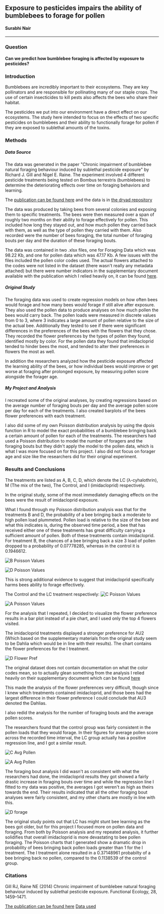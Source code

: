 ## Exposure to pesticides impairs the ability of bumblebees to forage for pollen

#### Surabhi Nair
----------
### Question
#### Can we predict how bumblebee foraging is affected by exposure to pesticides? 

### Introduction
Bumblebees are incredibly important to their ecosystems. They are key pollinators and are responsible for pollinating many of our staple crops. The use of certain insecticides to kill pests also affects the bees who share their habitat. 

The pesticides we put into our environment have a direct effect on our ecosystems. The study here intended to focus on the effects of two specific pesticides on bumblebees and their ability to functionally forage for pollen if they are exposed to sublethal amounts of the toxins.

### Methods
##### Data Source
The data was generated in the paper "Chronic impairment of bumblebee natural foraging behaviour induced by sublethal pesticide exposure" by Richard J. Gill and Nigel E. Raine. The experiment involved 4 different pesticide treatments being tested on Bombus terrestris (bumblebees) to determine the deteriorating effects over time on foraging behaviors and learning. 

The [publication can be found here](http://onlinelibrary.wiley.com/doi/10.1111/1365-2435.12292/full) and the data is in [the dryad repository](http://datadryad.org/resource/doi:10.5061/dryad.kv558)

The data was produced by taking bees from several colonies and exposing them to specific treatments. The bees were then measured over a span of roughly two months on their ability to forage effectively for pollen. This included how long they stayed out, and how much pollen they carried back with them, as well as the type of pollen they carried with them. Also recorded were the number of bees foraging, the total number of foraging bouts per day and the duration of these foraging bouts. 

The data was contained in two .xlsx files, one for Foraging Data which was 98.22 Kb, and one for pollen data which was 47.17 Kb. A few issues with the files included the pollen color codes used. The actual flowers attached to the codes were not listed in the dataset (there wasn't really any metadata attached) but there were number indicators in the supplementary document available with the publication which I relied heavily on, it can be found [here](https://github.com/SubiNair/CompBioLabsAndAssigments/blob/master/Assignment11/fec12292-sup-0002-FigS1-S6_TableS1-S4.docx).

##### Original Study
The foraging data was used to create regression models on how often bees would forage and how many bees would forage if still alive after exposure. They also used the pollen data to produce analyses on how much pollen the bees would carry back. The pollen loads were measured in discrete values from 0 to 3, where 3 indicates a large amount of pollen relative to the size of the actual bee. Additionally they tested to see if there were significant differences in the preferences of the bees with the flowers that they chose. They recorded the flower preferences by the types of pollen they found, identified mostly by color. For the pollen data they found that imidacloprid tended to hinder bees the most, and tended to alter their preferences in flowers the most as well. 

In addition the researchers analyzed how the pesticide exposure affected the learning ability of the bees, or how individual bees would improve or get worse at foraging after prolonged exposure, by measuring pollen score alongside the forager age.

##### My Project and Analysis 
I recreated some of the original analyses, by creating regressions based on the average number of foraging bouts per day and the average pollen score per day for each of the treatments. I also created barplots of the bees flower preferences with each treatment. 

I also did some of my own Poisson distribution analysis by using the dpois function in R to model the exact probabilities of a bumblebee bringing back a certain amount of pollen for each of the treatments.  The researchers had used a Poisson distribution to model the number of foragers and the foraging bouts but they didn't apply the model to the pollen data, which is what I was more focused on for this project. I also did not focus on forager age and size like the researchers did for their original experiment. 

### Results and Conclusions
The treatments are listed as A, B, C, D, which denote the LC (λ-cyhalothrin), M (The mix of the two), The Control, and I (imidacloprid) respectively. 

In the original study, some of the most immediately damaging effects on the bees were the result of imidacloprid exposure.

What I found through my Poisson distribution analysis was that for the treatments B and D, the probability of a bee bringing back a moderate to high pollen load plummeted. Pollen load is relative to the size of the bee and what this indicates is, during the observed time period, a bee that has received either one of these treatments has great difficulty carrying a sufficient amount of pollen. Both of these treatments contain imidacloprid. For treatment B, the chances of a bee bringing back a size 3 load of pollen dropped to a probability of 0.07778285, whereas in the control it is 0.1946612. 

![B Poisson Values](https://github.com/SubiNair/CompBioLabsAndAssigments/blob/master/Assignment11/BPoisson.png "B Poisson Values")

![D Poisson Values](https://github.com/SubiNair/CompBioLabsAndAssigments/blob/master/Assignment11/DPoisson.png "D Poisson Values")

This is strong additional evidence to suggest that imidacloprid specifically harms bees ability to forage effectively. 

The Control and the LC treatment respectively:
![C Poisson Values](https://github.com/SubiNair/CompBioLabsAndAssigments/blob/master/Assignment11/CPoisson.png "C Poisson Values")

![A Poisson Values](https://github.com/SubiNair/CompBioLabsAndAssigments/blob/master/Assignment11/APoisson.png "A Poisson Values")


For the analysis that I repeated, I decided to visualize the flower preference results in a bar plot instead of a pie chart, and I used only the top 4 flowers visited. 

The imidacloprid treatments displayed a stronger preference for AU2 (Which based on the supplementary materials from the original study seem to be Dahlia which would be in line with their results). The chart contains the flower preferences for the I treatment.

![D Flower Pref](https://github.com/SubiNair/CompBioLabsAndAssigments/blob/master/Assignment11/DFlowerPref.png)

The original dataset does not contain documentation on what the color codes mean, so to actually glean something from the analysis I relied heavily on their supplementary document which can be found [here](https://github.com/SubiNair/CompBioLabsAndAssigments/blob/master/Assignment11/fec12292-sup-0002-FigS1-S6_TableS1-S4.docx)

This made the analysis of the flower preferences very difficult, though since I knew which treatments contained imidacloprid, and those bees had the largest difference in their flower preference I could conclude that AU3 denoted the Dahlias. 

I also redid the analysis for the number of foraging bouts and the average pollen scores. 

The researchers found that the control group was fairly consistent in the pollen loads that they would forage. In their figures for average pollen score across the recorded time interval, the LC group actually has a positive regression line, and I got a similar result.

![C Avg Pollen](https://github.com/SubiNair/CompBioLabsAndAssigments/blob/master/Assignment11/TreatmentCPollenLoadCollection.png)

![A Avg Pollen](https://github.com/SubiNair/CompBioLabsAndAssigments/blob/master/Assignment11/TreatmentAPollenLoadCollection.png)

The foraging bout analysis I did wasn't as consistent with what the researchers had done, the imidacloprid results they got showed a fairly drastic increase in foraging bouts over time and while the regression line I fitted to my data was positive, the averages I got weren't as high as theirs towards the end. Their results indicated that all the other foraging bout analyses were fairly consistent, and my other charts are mostly in line with this.

![D forage](https://github.com/SubiNair/CompBioLabsAndAssigments/blob/master/Assignment11/DAvgForaging.png)

The original study points out that LC has might stunt bee learning as the bees got older, but for this project I focused more on pollen data and foraging. From both by Poisson analysis and my repeated analysis, it further solidifies that overall imidacloprid is more devastating to bee pollen foraging. The Poisson charts that I generated show a dramatic drop in probability of bees bringing back pollen loads greater than 1 for the I treatment. The I treatment alone resulted in a 0.37148961 probabilty of a bee bringing back no pollen, compared to the 0.1138539 of the control group. 

### Citations

Gill RJ, Raine NE (2014) Chronic impairment of bumblebee natural foraging behaviour induced by sublethal pesticide exposure. Functional Ecology, 28, 1459–1471.

[The publication can be found here](http://onlinelibrary.wiley.com/doi/10.1111/1365-2435.12292/full)
[Data used](http://datadryad.org/resource/doi:10.5061/dryad.kv558)



